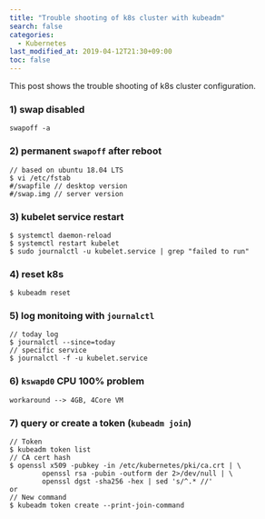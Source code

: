 ```yaml
---
title: "Trouble shooting of k8s cluster with kubeadm"
search: false
categories:
  - Kubernetes
last_modified_at: 2019-04-12T21:30+09:00
toc: false
---
```


This post shows the trouble shooting of k8s cluster configuration.  

### 1) swap disabled
```console
swapoff -a
```
### 2) permanent **`swapoff`** after reboot
```console
// based on ubuntu 18.04 LTS
$ vi /etc/fstab
#/swapfile // desktop version
#/swap.img // server version
```
### 3) kubelet service restart
```console
$ systemctl daemon-reload
$ systemctl restart kubelet
$ sudo journalctl -u kubelet.service | grep "failed to run"
```
### 4) reset k8s
```console
$ kubeadm reset
```
### 5) log monitoing with **`journalctl`**
```console
// today log
$ journalctl --since=today
// specific service
$ journalctl -f -u kubelet.service
```
### 6) `kswapd0` CPU 100% problem
```console
workaround --> 4GB, 4Core VM
```
### 7) query or create a token (`kubeadm join`)
```console
// Token
$ kubeadm token list
// CA cert hash
$ openssl x509 -pubkey -in /etc/kubernetes/pki/ca.crt | \
        openssl rsa -pubin -outform der 2>/dev/null | \
        openssl dgst -sha256 -hex | sed 's/^.* //'
or
// New command
$ kubeadm token create --print-join-command
```
